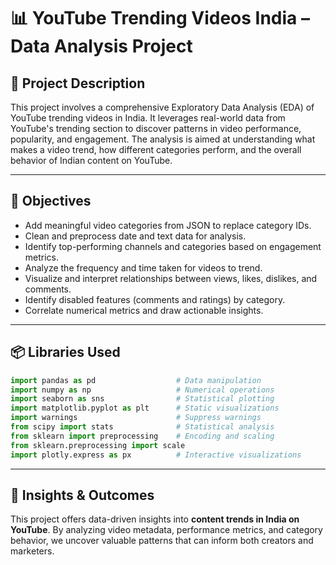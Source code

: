 # 📊 YouTube Trending Videos India – Data Analysis Project

## 📌 Project Description

This project involves a comprehensive Exploratory Data Analysis (EDA) of YouTube trending videos in India. It leverages real-world data from YouTube's trending section to discover patterns in video performance, popularity, and engagement. The analysis is aimed at understanding what makes a video trend, how different categories perform, and the overall behavior of Indian content on YouTube.

---

## 🎯 Objectives

- Add meaningful video categories from JSON to replace category IDs.
- Clean and preprocess date and text data for analysis.
- Identify top-performing channels and categories based on engagement metrics.
- Analyze the frequency and time taken for videos to trend.
- Visualize and interpret relationships between views, likes, dislikes, and comments.
- Identify disabled features (comments and ratings) by category.
- Correlate numerical metrics and draw actionable insights.

---

## 📦 Libraries Used

```python
import pandas as pd                  # Data manipulation
import numpy as np                   # Numerical operations
import seaborn as sns                # Statistical plotting
import matplotlib.pyplot as plt      # Static visualizations
import warnings                      # Suppress warnings
from scipy import stats              # Statistical analysis
from sklearn import preprocessing    # Encoding and scaling
from sklearn.preprocessing import scale
import plotly.express as px          # Interactive visualizations
```
---

## 🧠 Insights & Outcomes

This project offers data-driven insights into **content trends in India on YouTube**. By analyzing video metadata, performance metrics, and category behavior, we uncover valuable patterns that can inform both creators and marketers.
